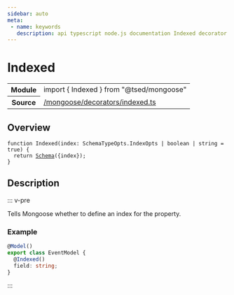 ```yaml
---
sidebar: auto
meta:
 - name: keywords
   description: api typescript node.js documentation Indexed decorator
---
```

# Indexed <Badge text="Decorator" type="decorator"/>
<!-- Summary -->
<section class="symbol-info"><table class="is-full-width"><tbody><tr><th>Module</th><td><div class="lang-typescript"><span class="token keyword">import</span> { Indexed }&nbsp;<span class="token keyword">from</span>&nbsp;<span class="token string">"@tsed/mongoose"</span></div></td></tr><tr><th>Source</th><td><a href="https://github.com/Romakita/ts-express-decorators/blob/v4.30.2/src//mongoose/decorators/indexed.ts#L0-L0">/mongoose/decorators/indexed.ts</a></td></tr></tbody></table></section>

<!-- Overview -->
## Overview


<pre><code class="typescript-lang ">function <span class="token function">Indexed</span><span class="token punctuation">(</span>index<span class="token punctuation">:</span> SchemaTypeOpts.IndexOpts | <span class="token keyword">boolean</span> | <span class="token keyword">string</span><span class="token punctuation"> = </span>true<span class="token punctuation">)</span> <span class="token punctuation">{</span>
  return <span class="token function"><a href="/api/common/jsonschema/decorators/Schema.html"><span class="token">Schema</span></a></span><span class="token punctuation">(</span><span class="token punctuation">{</span>index<span class="token punctuation">}</span><span class="token punctuation">)</span><span class="token punctuation">;</span>
<span class="token punctuation">}</span>
</code></pre>



<!-- Description -->
## Description

::: v-pre

Tells Mongoose whether to define an index for the property.
### Example

```typescript
@Model()
export class EventModel {
  @Indexed()
  field: string;
}
```


:::